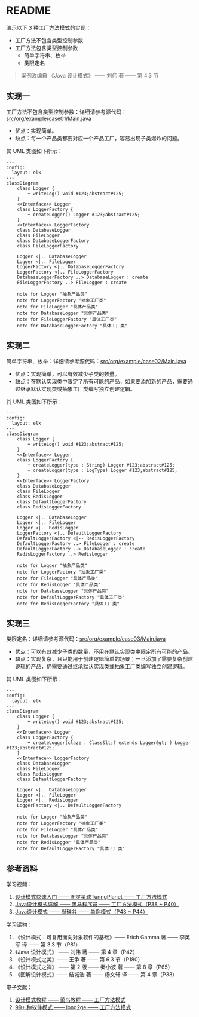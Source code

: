 # README
演示以下 3 种工厂方法模式的实现：
+ 工厂方法不包含类型控制参数
+ 工厂方法包含类型控制参数
  + 简单字符串、枚举
  + 类限定名
> 案例改编自 《Java 设计模式》 —— 刘伟 著 —— 第 4.3 节
## 实现一
工厂方法不包含类型控制参数：详细请参考源代码：[src/org/example/case01/Main.java](./src/org/example/case01/Main.java)
+ 优点：实现简单。
+ 缺点：每一个产品类都要对应一个产品工厂，容易出现子类爆炸的问题。

其 UML 类图如下所示：
```mermaid
---
config:
  layout: elk
---
classDiagram
    class Logger {
        + writeLog() void #123;abstract#125;
    }
    <<Interface>> Logger
    class LoggerFactory {
        + createLogger() Logger #123;abstract#125;
    }
    <<Interface>> LoggerFactory
    class DatabaseLogger
    class FileLogger
    class DatabaseLoggerFactory
    class FileLoggerFactory

    Logger <|.. DatabaseLogger
    Logger <|.. FileLogger
    LoggerFactory <|.. DatabaseLoggerFactory
    LoggerFactory <|.. FileLoggerFactory
    DatabaseLoggerFactory ..> DatabaseLogger : create
    FileLoggerFactory ..> FileLogger : create

    note for Logger "抽象产品类"
    note for LoggerFactory "抽象工厂类"
    note for FileLogger "具体产品类"
    note for DatabaseLogger "具体产品类"
    note for FileLoggerFactory "具体工厂类"
    note for DatabaseLoggerFactory "具体工厂类"
```

## 实现二
简单字符串、枚举：详细请参考源代码：[src/org/example/case02/Main.java](./src/org/example/case02/Main.java)
+ 优点：实现简单，可以有效减少子类的数量。
+ 缺点：在默认实现类中限定了所有可能的产品，如果要添加新的产品，需要通过继承默认实现类或抽象工厂类编写独立创建逻辑。

其 UML 类图如下所示：
```mermaid
---
config:
  layout: elk
---
classDiagram
    class Logger {
        + writeLog() void #123;abstract#125;
    }
    <<Interface>> Logger
    class LoggerFactory {
        + createLogger(type : String) Logger #123;abstract#125;
        + createLogger(type : LogType) Logger #123;abstract#125;
    }
    <<Interface>> LoggerFactory
    class DatabaseLogger
    class FileLogger
    class RedisLogger
    class DefaultLoggerFactory
    class RedisLoggerFactory

    Logger <|.. DatabaseLogger
    Logger <|.. FileLogger
    Logger <|.. RedisLogger
    LoggerFactory <|.. DefaultLoggerFactory
    DefaultLoggerFactory <|-- RedisLoggerFactory
    DefaultLoggerFactory ..> FileLogger : create
    DefaultLoggerFactory ..> DatabaseLogger : create
    RedisLoggerFactory ..> RedisLogger

    note for Logger "抽象产品类"
    note for LoggerFactory "抽象工厂类"
    note for FileLogger "具体产品类"
    note for RedisLogger "具体产品类"
    note for DatabaseLogger "具体产品类"
    note for DefaultLoggerFactory "具体工厂类"
    note for RedisLoggerFactory "具体工厂类"
```

## 实现三
类限定名：详细请参考源代码：[src/org/example/case03/Main.java](./src/org/example/case03/Main.java)
+ 优点：可以有效减少子类的数量，不用在默认实现类中限定所有可能的产品。
+ 缺点：实现复杂，且只能用于创建逻辑简单的场景；一旦添加了需要复杂创建逻辑的产品，仍需要通过继承默认实现类或抽象工厂类编写独立创建逻辑。

其 UML 类图如下所示：
```mermaid
---
config:
  layout: elk
---
classDiagram
    class Logger {
        + writeLog() void #123;abstract#125;
    }
    <<Interface>> Logger
    class LoggerFactory {
        + createLogger(clazz : Class&lt;? extends Logger&gt; ) Logger #123;abstract#125;
    }
    <<Interface>> LoggerFactory
    class DatabaseLogger
    class FileLogger
    class RedisLogger
    class DefaultLoggerFactory

    Logger <|.. DatabaseLogger
    Logger <|.. FileLogger
    Logger <|.. RedisLogger
    LoggerFactory <|.. DefaultLoggerFactory

    note for Logger "抽象产品类"
    note for LoggerFactory "抽象工厂类"
    note for FileLogger "具体产品类"
    note for DatabaseLogger "具体产品类"
    note for RedisLogger "具体产品类"
    note for DefaultLoggerFactory "具体工厂类"
```
## 参考资料
学习视频：
1. [设计模式快速入门 —— 图灵星球TuringPlanet —— 工厂方法模式](https://www.bilibili.com/video/BV1284y1H7FR/)
2. [Java设计模式详解 —— 黑马程序员 —— 工厂方法模式（P38 ~ P40）](https://www.bilibili.com/video/BV1Np4y1z7BU?p=38)
3. [Java设计模式 —— 尚硅谷 —— 单例模式（P43 ~ P44）](https://www.bilibili.com/video/BV1G4411c7N4?p=43)

学习读物：
1. 《设计模式：可复用面向对象软件的基础》—— Erich Gamma 著 —— 李英军 译 —— 第 3.3 节（P81）
2. 《Java 设计模式》 —— 刘伟 著 —— 第 4 章（P42）
3. 《设计模式之美》—— 王争 著 —— 第 6.3 节（P180）
4. 《设计模式之禅》 —— 第 2 版 —— 秦小波 著 —— 第 8 章（P65）
5. 《图解设计模式》—— 结城浩 著 —— 杨文轩 译 —— 第 4 章（P33）

电子文献：
1. [设计模式教程 —— 菜鸟教程 —— 工厂方法模式](https://www.runoob.com/design-pattern/factory-pattern.html)
2. [99+ 种软件模式 —— long2ge —— 工厂方法模式](https://learnku.com/docs/99-software-pattern/factory-pattern/11960)